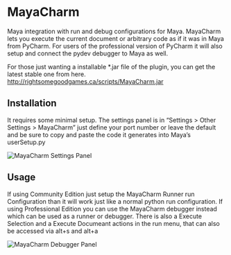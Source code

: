 # MayaCharm
Maya integration with run and debug configurations for Maya. MayaCharm lets you execute the current document or
arbitrary code as if it was in Maya from PyCharm. For users of the professional version of PyCharm it will also setup
and connect the pydev debugger to Maya as well.

For those just wanting a installable *.jar file of the plugin, you can get the latest stable one from here.
http://rightsomegoodgames.ca/scripts/MayaCharm.jar

## Installation 
It requires some minimal setup. The settings panel is in “Settings > Other Settings > MayaCharm” just define your port number
or leave the default and be sure to copy and paste the code it generates into Maya’s userSetup.py

![MayaCharm Settings Panel](http://rightsomegoodgames.ca/assets/images/MayaCharm/MCSettingsPanel.PNG)


## Usage
If using Community Edition just setup the MayaCharm Runner run Configuration than it will work just like a normal python run configuration.
If using Professional  Edition you can use the MayaCharm debugger instead which can be used as a runner or debugger.
There is also a Execute Selection and a Execute Documeant actions in the run menu, that can also be accessed via alt+s and alt+a

![MayaCharm Debugger Panel](http://rightsomegoodgames.ca/assets/images/MayaCharm/MCDebuggerConfig.PNG)
